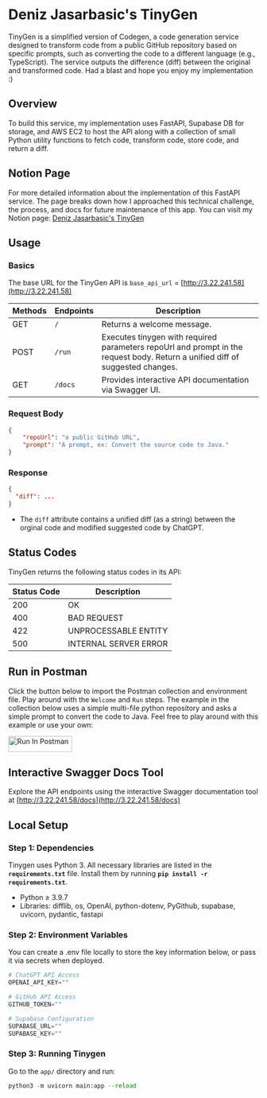 # Deniz Jasarbasic's TinyGen

TinyGen is a simplified version of Codegen, a code generation service designed to transform code from a public GitHub repository based on specific prompts, such as converting the code to a different language (e.g., TypeScript). The service outputs the difference (diff) between the original and transformed code. Had a blast and hope you enjoy my implementation :)


## Overview

To build this service, my implementation uses FastAPI, Supabase DB for storage, and AWS EC2 to host the API along with a collection of small Python utility functions to fetch code, transform code, store code, and return a diff.


## Notion Page

For more detailed information about the implementation of this FastAPI service. The page breaks down how I approached this technical challenge, the process, and docs for future maintenance of this app. You can visit my Notion page: [Deniz Jasarbasic's TinyGen](https://quilled-sky-f24.notion.site/Deniz-Jasarbasic-s-TinyGen-812426b2eadb48c884f5ebd584446d50?pvs=4)


## Usage

### Basics

The base URL for the TinyGen API is `base_api_url` = [http://3.22.241.58](http://3.22.241.58)

| Methods | Endpoints | Description                                         |
|---------|-----------|-----------------------------------------------------|
| GET     | `/`       | Returns a welcome message.                          |
| POST    | `/run`    | Executes tinygen with required parameters repoUrl and prompt in the request body. Return a unified diff of suggested changes. |
| GET     | `/docs`   | Provides interactive API documentation via Swagger UI. |


### Request Body

```json
{
    "repoUrl": "a public GitHub URL",
    "prompt": "A prompt, ex: Convert the source code to Java."
}
```

### Response

```json
{
  "diff": ...
}
```

- The `diff` attribute contains a unified diff (as a string) between the orginal code and modified suggested code by ChatGPT.
  
## Status Codes

TinyGen returns the following status codes in its API:

| Status Code | Description            |
|-------------|------------------------|
| 200         | OK                     |
| 400         | BAD REQUEST            |
| 422         | UNPROCESSABLE ENTITY   |
| 500         | INTERNAL SERVER ERROR  |

## Run in Postman

Click the button below to import the Postman collection and environment file. Play around with the `Welcome` and `Run` steps. The example in the collection below uses a simple multi-file python repository and asks a simple prompt to convert the code to Java. Feel free to play around with this example or use your own:

[<img src="https://run.pstmn.io/button.svg" alt="Run In Postman" style="width: 128px; height: 32px;">](https://app.getpostman.com/run-collection/15932234-bd2d4ba5-5fbc-42d8-bcd9-c0b0f236f852?action=collection%2Ffork&source=rip_markdown&collection-url=entityId%3D15932234-bd2d4ba5-5fbc-42d8-bcd9-c0b0f236f852%26entityType%3Dcollection%26workspaceId%3Dffed2e4e-5834-47b3-af33-a3c5f6ab80d5)

## Interactive Swagger Docs Tool

Explore the API endpoints using the interactive Swagger documentation tool at [http://3.22.241.58/docs](http://3.22.241.58/docs)


## Local Setup

### Step 1: Dependencies

Tinygen uses Python 3. All necessary libraries are listed in the **`requirements.txt`** file. Install them by running **`pip install -r requirements.txt`**.

- Python ≥ 3.9.7
- Libraries: difflib, os, OpenAI, python-dotenv, PyGithub, supabase, uvicorn, pydantic, fastapi

### Step 2: Environment Variables

You can create a .env file locally to store the key information below, or pass it via secrets when deployed.

```python
# ChatGPT API Access
OPENAI_API_KEY=""

# GitHub API Access
GITHUB_TOKEN=""

# Supabase Configuration
SUPABASE_URL=""
SUPABASE_KEY=""
```

### Step 3: Running Tinygen

Go to the `app/` directory and run:
```python
python3 -m uvicorn main:app --reload
```

<br>